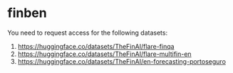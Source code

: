 # finben


You need to request access for the following datasets:
1. https://huggingface.co/datasets/TheFinAI/flare-finqa
2. https://huggingface.co/datasets/TheFinAI/flare-multifin-en
3. https://huggingface.co/datasets/TheFinAI/en-forecasting-portoseguro